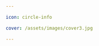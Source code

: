 ```yaml
---

icon: circle-info

cover: /assets/images/cover3.jpg

---
```




<!-- ## 关于我



野生程序员、迷茫的编程爱好者、五音不全的民谣爱好者、单片机爱好者。



毕业至今已经两年了，从进入大学开始先后接触C，Java，C++，C#，Python，Js，Go 等编程语言，做过全栈网站开发，小程序，爬虫，逆向，windows桌面应用开发，六组机器人，智能家居之自动感应灯，使用过的框架包括但不限于 spring全家桶，flask，pyqt5，vue，react，selenium 等，中间件 mysql， redis，rabbitMQ， MQTT 等

### 大学篇

在大学期间，由于大部分时间都泡在自动化学院的实验室里，所以对于硬件的了解会多一些，对于硬件有着莫名的热爱，偏爱动手能力，从开始学习使用51单片机做一些基础的跑马灯，温度传感器，红外等基础传感器，到使用arduino和stm 32做一些项目壁障小车，六足机器人，毕业设计项目智能感应灯等


这是六足战士的帅照，虽然跑的慢点，但是顺利的走完了整个赛道。

除了硬件相关的技术，可能就是对于做编程题有着一定的执著，还记当时参加蓝桥杯，西南片区ACM，经常刷题到忘记时间，但是并没有很好的名次，蓝桥杯省二，西南片区ACM 三等奖，都没能够去北京参加过决赛，可能是大学的遗憾之一吧。典型的又菜又爱玩。

### 初入职场 -->